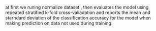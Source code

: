 at first we runing normalize dataset , then evaluates the model using repeated stratified k-fold cross-valiadation and reports the mean and starndard deviation of the classification accuracy for the model when making
prediction on data not used during training.
